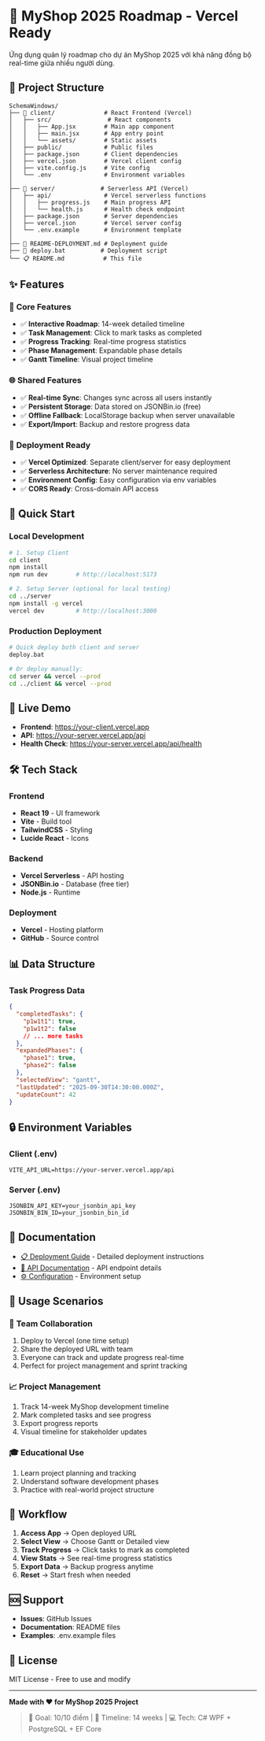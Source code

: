 # 🚀 MyShop 2025 Roadmap - Vercel Ready

Ứng dụng quản lý roadmap cho dự án MyShop 2025 với khả năng đồng bộ real-time giữa nhiều người dùng.

## 📁 Project Structure

```
SchemaWindows/
├── 📱 client/              # React Frontend (Vercel)
│   ├── src/                # React components
│   │   ├── App.jsx        # Main app component
│   │   ├── main.jsx       # App entry point
│   │   └── assets/        # Static assets
│   ├── public/            # Public files
│   ├── package.json       # Client dependencies
│   ├── vercel.json        # Vercel client config
│   ├── vite.config.js     # Vite config
│   └── .env               # Environment variables
│
├── 🔧 server/             # Serverless API (Vercel)
│   ├── api/               # Vercel serverless functions
│   │   ├── progress.js    # Main progress API
│   │   └── health.js      # Health check endpoint
│   ├── package.json       # Server dependencies
│   ├── vercel.json        # Vercel server config
│   └── .env.example       # Environment template
│
├── 📖 README-DEPLOYMENT.md # Deployment guide
├── 🚀 deploy.bat          # Deployment script
└── 📋 README.md           # This file
```

## ✨ Features

### 🎯 **Core Features**

- ✅ **Interactive Roadmap**: 14-week detailed timeline
- ✅ **Task Management**: Click to mark tasks as completed
- ✅ **Progress Tracking**: Real-time progress statistics
- ✅ **Phase Management**: Expandable phase details
- ✅ **Gantt Timeline**: Visual project timeline

### 🌐 **Shared Features**

- ✅ **Real-time Sync**: Changes sync across all users instantly
- ✅ **Persistent Storage**: Data stored on JSONBin.io (free)
- ✅ **Offline Fallback**: LocalStorage backup when server unavailable
- ✅ **Export/Import**: Backup and restore progress data

### 🚀 **Deployment Ready**

- ✅ **Vercel Optimized**: Separate client/server for easy deployment
- ✅ **Serverless Architecture**: No server maintenance required
- ✅ **Environment Config**: Easy configuration via env variables
- ✅ **CORS Ready**: Cross-domain API access

## 🔧 Quick Start

### Local Development

```bash
# 1. Setup Client
cd client
npm install
npm run dev        # http://localhost:5173

# 2. Setup Server (optional for local testing)
cd ../server
npm install -g vercel
vercel dev         # http://localhost:3000
```

### Production Deployment

```bash
# Quick deploy both client and server
deploy.bat

# Or deploy manually:
cd server && vercel --prod
cd ../client && vercel --prod
```

## 🔗 Live Demo

- **Frontend**: https://your-client.vercel.app
- **API**: https://your-server.vercel.app/api
- **Health Check**: https://your-server.vercel.app/api/health

## 🛠️ Tech Stack

### Frontend

- **React 19** - UI framework
- **Vite** - Build tool
- **TailwindCSS** - Styling
- **Lucide React** - Icons

### Backend

- **Vercel Serverless** - API hosting
- **JSONBin.io** - Database (free tier)
- **Node.js** - Runtime

### Deployment

- **Vercel** - Hosting platform
- **GitHub** - Source control

## 📊 Data Structure

### Task Progress Data

```json
{
  "completedTasks": {
    "p1w1t1": true,
    "p1w1t2": false
    // ... more tasks
  },
  "expandedPhases": {
    "phase1": true,
    "phase2": false
  },
  "selectedView": "gantt",
  "lastUpdated": "2025-09-30T14:30:00.000Z",
  "updateCount": 42
}
```

## 🔒 Environment Variables

### Client (.env)

```env
VITE_API_URL=https://your-server.vercel.app/api
```

### Server (.env)

```env
JSONBIN_API_KEY=your_jsonbin_api_key
JSONBIN_BIN_ID=your_jsonbin_bin_id
```

## 📖 Documentation

- [📋 Deployment Guide](README-DEPLOYMENT.md) - Detailed deployment instructions
- [🔧 API Documentation](server/api/) - API endpoint details
- [⚙️ Configuration](client/.env.example) - Environment setup

## 🎯 Usage Scenarios

### 👥 **Team Collaboration**

1. Deploy to Vercel (one time setup)
2. Share the deployed URL with team
3. Everyone can track and update progress real-time
4. Perfect for project management and sprint tracking

### 📈 **Project Management**

1. Track 14-week MyShop development timeline
2. Mark completed tasks and see progress
3. Export progress reports
4. Visual timeline for stakeholder updates

### 🎓 **Educational Use**

1. Learn project planning and tracking
2. Understand software development phases
3. Practice with real-world project structure

## 🔄 Workflow

1. **Access App** → Open deployed URL
2. **Select View** → Choose Gantt or Detailed view
3. **Track Progress** → Click tasks to mark as completed
4. **View Stats** → See real-time progress statistics
5. **Export Data** → Backup progress anytime
6. **Reset** → Start fresh when needed

## 🆘 Support

- **Issues**: GitHub Issues
- **Documentation**: README files
- **Examples**: .env.example files

## 📝 License

MIT License - Free to use and modify

---

**Made with ❤️ for MyShop 2025 Project**

> 🎯 Goal: 10/10 điểm | 📅 Timeline: 14 weeks | 💻 Tech: C# WPF + PostgreSQL + EF Core
